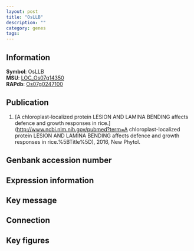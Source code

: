 ```yaml
---
layout: post
title: "OsLLB"
description: ""
category: genes
tags: 
---
```


## Information
__Symbol__: OsLLB  
__MSU__: [LOC_Os07g14350](http://rice.plantbiology.msu.edu/cgi-bin/ORF_infopage.cgi?orf=LOC_Os07g14350)  
__RAPdb__: [Os07g0247100](http://rapdb.dna.affrc.go.jp/viewer/gbrowse_details/irgsp1?name=Os07g0247100)  

## Publication
1. [A chloroplast-localized protein LESION AND LAMINA BENDING affects defence and growth responses in rice.](http://www.ncbi.nlm.nih.gov/pubmed?term=A chloroplast-localized protein LESION AND LAMINA BENDING affects defence and growth responses in rice.%5BTitle%5D), 2016, New Phytol.

## Genbank accession number

## Expression information

## Key message

## Connection

## Key figures



